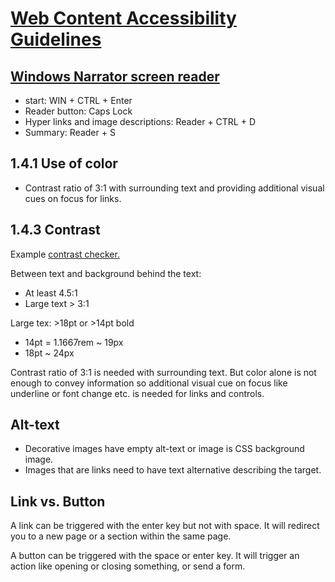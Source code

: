 # [Web Content Accessibility Guidelines](https://www.w3.org/WAI/WCAG21/quickref/)

## [Windows Narrator screen reader](https://support.microsoft.com/fi-fi/windows/lukijan-t%C3%A4ydellinen-opas-e4397a0d-ef4f-b386-d8ae-c172f109bdb1#WindowsVersion=Windows_10)

- start: WIN + CTRL + Enter 
- Reader button: Caps Lock
- Hyper links and image descriptions: Reader + CTRL + D
- Summary: Reader + S

## 1.4.1 Use of color

- Contrast ratio of 3:1 with surrounding text and providing additional visual cues on focus for links.

## 1.4.3 Contrast

Example [contrast checker.](https://webaim.org/resources/contrastchecker/)

Between text and background behind the text:

- At least 4.5:1
- Large text > 3:1

Large tex: >18pt or >14pt bold

- 14pt = 1.1667rem ~ 19px
- 18pt ~ 24px

Contrast ratio of 3:1 is needed with surrounding text. But color alone is not enough to convey information so additional visual cue on focus like underline or font change etc. is needed for links and controls.

## Alt-text

- Decorative images have empty alt-text or image is CSS background image.
- Images that are links need to have text alternative describing the target.

## Link vs. Button

A link can be triggered with the enter key but not with space. It will redirect you to a new page or a section within the same page.

A button can be triggered with the space or enter key. It will trigger an action like opening or closing something, or send a form.
